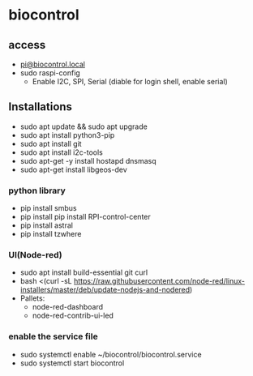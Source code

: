 # biocontrol
## access
- pi@biocontrol.local
- sudo raspi-config
  - Enable I2C, SPI, Serial (diable for login shell, enable serial)
## Installations
- sudo apt update && sudo apt upgrade
- sudo apt install python3-pip
- sudo apt install git
- sudo apt install i2c-tools
- sudo apt-get -y install hostapd dnsmasq
- sudo apt-get install libgeos-dev


### python library
- pip install smbus
- pip install pip install RPI-control-center
- pip install astral
- pip install tzwhere

### UI(Node-red)
- sudo apt install build-essential git curl
- bash <(curl -sL https://raw.githubusercontent.com/node-red/linux-installers/master/deb/update-nodejs-and-nodered)
- Pallets:
  - node-red-dashboard
  - node-red-contrib-ui-led

### enable the service file
- sudo systemctl enable ~/biocontrol/biocontrol.service
- sudo systemctl start biocontrol
